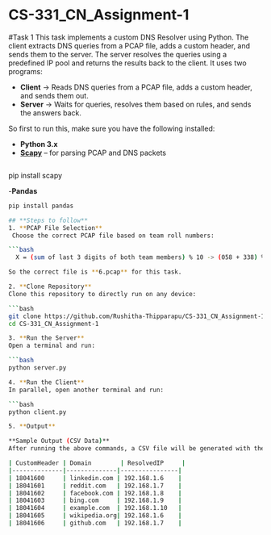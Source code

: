 # CS-331_CN_Assignment-1
#Task 1
This task implements a custom DNS Resolver using Python. The client extracts DNS queries from a PCAP file, adds a custom header, and sends them to the server. The server resolves the queries using a predefined IP pool and returns the results back to the client.
It uses two programs:  
- **Client** → Reads DNS queries from a PCAP file, adds a custom header, and sends them out.  
- **Server** → Waits for queries, resolves them based on rules, and sends the answers back.  

So first to run this, make sure you have the following installed:
- **Python 3.x**
- **[Scapy](https://scapy.net/)** – for parsing PCAP and DNS packets  
  ```bash
pip install scapy

-**Pandas**
  ```bash
  pip install pandas

## **Steps to follow**
1. **PCAP File Selection**  
   Choose the correct PCAP file based on team roll numbers:
 
  ```bash
    X = (sum of last 3 digits of both team members) % 10 -> (058 + 338) % 10 = 6

So the correct file is **6.pcap** for this task.  

2. **Clone Repository**  
Clone this repository to directly run on any device:  

```bash
git clone https://github.com/Rushitha-Thipparapu/CS-331_CN_Assignment-1.git
cd CS-331_CN_Assignment-1

3. **Run the Server**
Open a terminal and run:

```bash
python server.py

4. **Run the Client**
In parallel, open another terminal and run:

```bash
python client.py

5. **Output**

**Sample Output (CSV Data)**
After running the above commands, a CSV file will be generated with the following format:

| CustomHeader | Domain        | ResolvedIP     |
|--------------|--------------|----------------|
| 18041600     | linkedin.com | 192.168.1.6    |
| 18041601     | reddit.com   | 192.168.1.7    |
| 18041602     | facebook.com | 192.168.1.8    |
| 18041603     | bing.com     | 192.168.1.9    |
| 18041604     | example.com  | 192.168.1.10   |
| 18041605     | wikipedia.org| 192.168.1.6    |
| 18041606     | github.com   | 192.168.1.7    |

